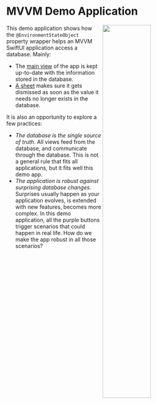 MVVM Demo Application
=====================

<img align="right" src="https://github.com/groue/GRDBQuery/raw/main/Documentation/MVVMDemo/Screenshot.png" width="50%">

This demo application shows how the `@EnvironmentStateObject` property wrapper helps an MVVM SwiftUI application access a database. Mainly:

- The [main view](MVVMDemo/Views/AppView/AppView.swift) of the app is kept up-to-date with the information stored in the database.
- [A sheet](MVVMDemo/Views/PlayerEditionView/PlayerEditionView.swift) makes sure it gets dismissed as soon as the value it needs no longer exists in the database.

It is also an opportunity to explore a few practices:

- _The database is the single source of truth._ All views feed from the database, and communicate through the database. This is not a general rule that fits all applications, but it fits well this demo app.
- _The application is robust against surprising database changes._ Surprises usually happen as your application evolves, is extended with new features, becomes more complex. In this demo application, all the purple buttons trigger scenarios that could happen in real life. How do we make the app robust in all those scenarios? 
